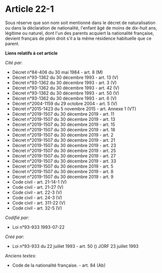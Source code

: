 # Article 22-1

Sous réserve que son nom soit mentionné dans le décret de naturalisation ou dans la déclaration de nationalité, l'enfant âgé
de moins de dix-huit ans, légitime ou naturel, dont l'un des parents acquiert la nationalité française, devient français de
plein droit s'il a la même résidence habituelle que ce parent.

**Liens relatifs à cet article**

_Cité par_:

  - Décret n°84-406 du 30 mai 1984 - art. 8 (M)
  - Décret n°93-1362 du 30 décembre 1993 - art. 13 (V)
  - Décret n°93-1362 du 30 décembre 1993 - art. 3 (V)
  - Décret n°93-1362 du 30 décembre 1993 - art. 42 (V)
  - Décret n°93-1362 du 30 décembre 1993 - art. 50 (V)
  - Décret n°93-1362 du 30 décembre 1993 - art. 6 (V)
  - Décret n°2004-1159 du 29 octobre 2004 - art. 5 (V)
  - Décret n°2015-1423 du 5 novembre 2015 - art. Annexe 1 (VT)
  - Décret n°2019-1507 du 30 décembre 2019 - art. 11
  - Décret n°2019-1507 du 30 décembre 2019 - art. 13
  - Décret n°2019-1507 du 30 décembre 2019 - art. 15
  - Décret n°2019-1507 du 30 décembre 2019 - art. 18
  - Décret n°2019-1507 du 30 décembre 2019 - art. 2
  - Décret n°2019-1507 du 30 décembre 2019 - art. 21
  - Décret n°2019-1507 du 30 décembre 2019 - art. 23
  - Décret n°2019-1507 du 30 décembre 2019 - art. 25
  - Décret n°2019-1507 du 30 décembre 2019 - art. 27
  - Décret n°2019-1507 du 30 décembre 2019 - art. 33
  - Décret n°2019-1507 du 30 décembre 2019 - art. 5
  - Décret n°2019-1507 du 30 décembre 2019 - art. 8
  - Décret n°2019-1507 du 30 décembre 2019 - art. 9
  - Code civil - art. 21-14-1 (V)
  - Code civil - art. 21-27 (V)
  - Code civil - art. 22-3 (V)
  - Code civil - art. 24-3 (V)
  - Code civil - art. 311-22 (V)
  - Code civil - art. 32-5 (V)

_Codifié par_:

  - Loi n°93-933 1993-07-22

_Créé par_:

  - Loi n°93-933 du 22 juillet 1993 - art. 50 () JORF 23 juillet 1993

_Anciens textes_:

  - Code de la nationalité française. - art. 84 (Ab)
